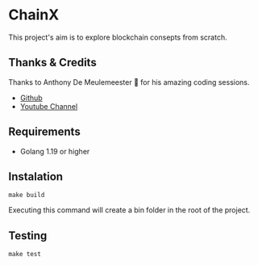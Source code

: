 # ChainX

This project's aim is to explore blockchain consepts from scratch.

## Thanks & Credits 

Thanks to Anthony De Meulemeester 🚀 for his amazing coding sessions.

- [Github](https://github.com/anthdm)
- [Youtube Channel](https://www.youtube.com/channel/UCIjIAXXsX4YMYeFj-LP42-Q)

## Requirements

 - Golang 1.19 or higher

## Instalation

```
make build
```
Executing this command will create a bin folder in the root of the project.

## Testing

```
make test
```

